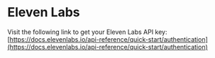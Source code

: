 # Eleven Labs

Visit the following link to get your Eleven Labs API key: [https://docs.elevenlabs.io/api-reference/quick-start/authentication](https://docs.elevenlabs.io/api-reference/quick-start/authentication)